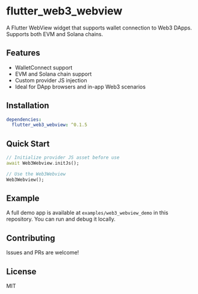 # flutter_web3_webview

A Flutter WebView widget that supports wallet connection to Web3 DApps. Supports both EVM and Solana chains.

## Features

- WalletConnect support
- EVM and Solana chain support
- Custom provider JS injection
- Ideal for DApp browsers and in-app Web3 scenarios

## Installation

```yaml
dependencies:
  flutter_web3_webview: ^0.1.5
```

## Quick Start

```dart
// Initialize provider JS asset before use
await Web3Webview.initJs();

// Use the Web3Webview
Web3Webview();
```

## Example

A full demo app is available at `examples/web3_webview_demo` in this repository. You can run and debug it locally.

## Contributing

Issues and PRs are welcome!

## License

MIT
